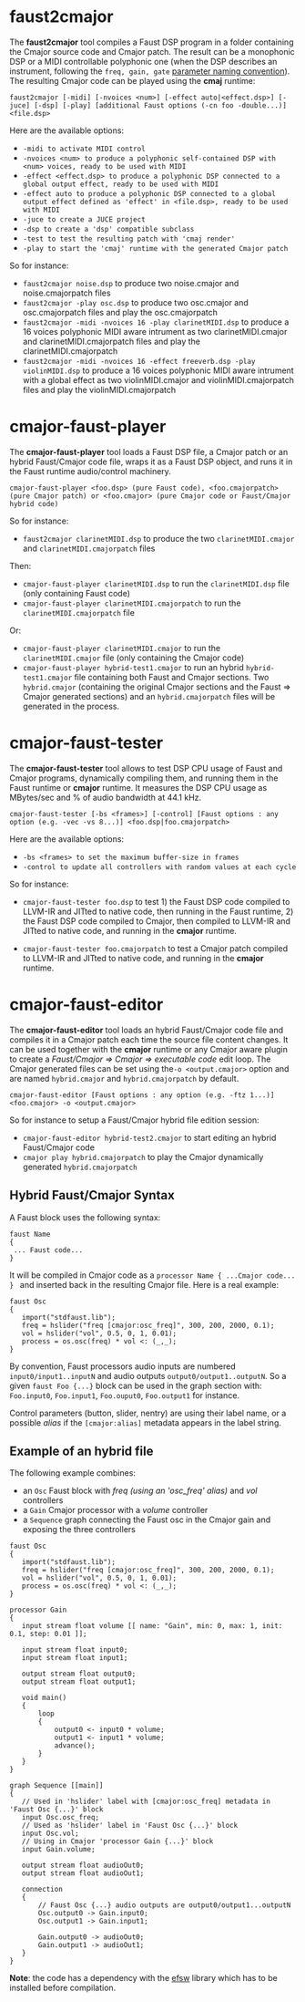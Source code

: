 # faust2cmajor

The **faust2cmajor** tool compiles a Faust DSP program in a folder containing the Cmajor source code and Cmajor patch. The result can be a monophonic DSP or a MIDI controllable polyphonic one (when the DSP describes an instrument, following the `freq, gain, gate` [parameter naming convention](https://faust.grame.fr/doc/manual/index.html#midi-polyphony-support)). The resulting Cmajor code can be played using the **cmaj** runtime:

`faust2cmajor [-midi] [-nvoices <num>] [-effect auto|<effect.dsp>] [-juce] [-dsp] [-play] [additional Faust options (-cn foo -double...)] <file.dsp>`

Here are the available options:

- `-midi to activate MIDI control`
- `-nvoices <num> to produce a polyphonic self-contained DSP with <num> voices, ready to be used with MIDI`
- `-effect <effect.dsp> to produce a polyphonic DSP connected to a global output effect, ready to be used with MIDI`
- `-effect auto to produce a polyphonic DSP connected to a global output effect defined as 'effect' in <file.dsp>, ready to be used with MIDI`
- `-juce to create a JUCE project`
- `-dsp to create a 'dsp' compatible subclass`
- `-test to test the resulting patch with 'cmaj render'`
- `-play to start the 'cmaj' runtime with the generated Cmajor patch`

So for instance:

- `faust2cmajor noise.dsp` to produce two noise.cmajor and noise.cmajorpatch files
- `faust2cmajor -play osc.dsp` to produce two osc.cmajor  and osc.cmajorpatch files and play the osc.cmajorpatch
- `faust2cmajor -midi -nvoices 16 -play clarinetMIDI.dsp` to produce a 16 voices polyphonic MIDI aware intrument as two clarinetMIDI.cmajor and clarinetMIDI.cmajorpatch files and play the clarinetMIDI.cmajorpatch
- `faust2cmajor -midi -nvoices 16 -effect freeverb.dsp -play violinMIDI.dsp` to produce a 16 voices polyphonic MIDI aware intrument with a global effect as two violinMIDI.cmajor and violinMIDI.cmajorpatch files and play the violinMIDI.cmajorpatch

# cmajor-faust-player 

The **cmajor-faust-player** tool loads a Faust DSP file, a Cmajor patch or an hybrid Faust/Cmajor code file, wraps it as a Faust DSP object, and runs it in the Faust runtime audio/control machinery. 

`cmajor-faust-player <foo.dsp> (pure Faust code), <foo.cmajorpatch> (pure Cmajor patch) or <foo.cmajor> (pure Cmajor code or Faust/Cmajor hybrid code)`

So for instance:

- `faust2cmajor clarinetMIDI.dsp` to produce the two `clarinetMIDI.cmajor` and `clarinetMIDI.cmajorpatch` files

Then:

- `cmajor-faust-player clarinetMIDI.dsp` to run the `clarinetMIDI.dsp` file (only containing Faust code)
- `cmajor-faust-player clarinetMIDI.cmajorpatch` to run the `clarinetMIDI.cmajorpatch` file

Or:

- `cmajor-faust-player clarinetMIDI.cmajor` to run the `clarinetMIDI.cmajor` file (only containing the Cmajor code)
- `cmajor-faust-player hybrid-test1.cmajor` to run an hybrid `hybrid-test1.cmajor` file containing both Faust and Cmajor sections. Two `hybrid.cmajor` (containing the original Cmajor sections and the Faust => Cmajor generated sections) and an `hybrid.cmajorpatch` files will be generated in the process.

# cmajor-faust-tester 

The **cmajor-faust-tester** tool allows to test DSP CPU usage of Faust and Cmajor programs, dynamically compiling them, and running them in the Faust runtime or **cmajor** runtime. It measures the DSP CPU usage as MBytes/sec and % of audio bandwidth at 44.1 kHz.

`cmajor-faust-tester [-bs <frames>] [-control] [Faust options : any option (e.g. -vec -vs 8...)] <foo.dsp|foo.cmajorpatch>`

Here are the available options:

- `-bs <frames> to set the maximum buffer-size in frames`
- `-control to update all controllers with random values at each cycle`

So for instance:

- `cmajor-faust-tester foo.dsp` to test 1) the Faust DSP code compiled to LLVM-IR and JITted to native code, then running in the Faust runtime, 2) the Faust DSP code compiled to Cmajor, then compiled to LLVM-IR and JITted to native code, and running in the **cmajor** runtime.

- `cmajor-faust-tester foo.cmajorpatch` to test a Cmajor patch compiled to LLVM-IR and JITted to native code, and running in the **cmajor** runtime.

# cmajor-faust-editor

The **cmajor-faust-editor** tool loads an hybrid Faust/Cmajor code file and compiles it in a Cmajor patch each time the source file content changes. It can be used together with the **cmajor** runtime or any Cmajor aware plugin to create a *Faust/Cmajor => Cmajor => executable code* edit loop. The Cmajor generated files can be set using the`-o <output.cmajor>` option and are named `hybrid.cmajor` and  `hybrid.cmajorpatch` by default.

`cmajor-faust-editor [Faust options : any option (e.g. -ftz 1...)] <foo.cmajor> -o <output.cmajor>`

So for instance to setup a Faust/Cmajor hybrid file edition session:

- `cmajor-faust-editor hybrid-test2.cmajor` to start editing an hybrid Faust/Cmajor code
- `cmajor play hybrid.cmajorpatch` to play the Cmajor dynamically generated `hybrid.cmajorpatch`

## Hybrid Faust/Cmajor Syntax

A Faust block uses the following syntax:

 ```
faust Name
{
  ... Faust code...
}
 ```

It will be compiled in Cmajor code as a `processor Name { ...Cmajor code... } ` and inserted back in the resulting Cmajor file. Here is a real example:

 ```
faust Osc
{
    import("stdfaust.lib");
    freq = hslider("freq [cmajor:osc_freq]", 300, 200, 2000, 0.1);
    vol = hslider("vol", 0.5, 0, 1, 0.01);
    process = os.osc(freq) * vol <: (_,_);  
}
 ```

 By convention, Faust processors audio inputs are numbered `input0/input1..inputN` and audio outputs  `output0/output1..outputN`. So a given `faust Foo {...}` block can be used in the graph section with: `Foo.input0`,  `Foo.input1`, `Foo.ouput0`,  `Foo.output1` for instance.

Control parameters (button, slider, nentry) are using their label name, or a possible *alias* if the `[cmajor:alias]` metadata appears in the label string.

## Example of an hybrid file

The following example combines:

- an `Osc` Faust block with *freq (using an 'osc_freq' alias)* and *vol* controllers
- a `Gain` Cmajor processor with a *volume* controller
- a `Sequence` graph connecting the Faust osc in the Cmajor gain and exposing the three controllers

 ```
faust Osc
{
    import("stdfaust.lib");
    freq = hslider("freq [cmajor:osc_freq]", 300, 200, 2000, 0.1);
    vol = hslider("vol", 0.5, 0, 1, 0.01);
    process = os.osc(freq) * vol <: (_,_);  
}

processor Gain
{
    input stream float volume [[ name: "Gain", min: 0, max: 1, init: 0.1, step: 0.01 ]]; 

    input stream float input0;
    input stream float input1;

    output stream float output0;
    output stream float output1;

    void main() 
    {
        loop
        {
            output0 <- input0 * volume;
            output1 <- input1 * volume;
            advance();
        }
    }
}

graph Sequence [[main]]
{
    // Used in 'hslider' label with [cmajor:osc_freq] metadata in 'Faust Osc {...}' block
    input Osc.osc_freq;
    // Used as 'hslider' label in 'Faust Osc {...}' block
    input Osc.vol;
    // Using in Cmajor 'processor Gain {...}' block
    input Gain.volume;

    output stream float audioOut0;
    output stream float audioOut1;

    connection 
    {
        // Faust Osc {...} audio outputs are output0/output1...outputN
        Osc.output0 -> Gain.input0;
        Osc.output1 -> Gain.input1;

        Gain.output0 -> audioOut0;
        Gain.output1 -> audioOut1;
    }
}
 ```
 
**Note**: the code has a dependency with the [efsw](https://github.com/havoc-io/efsw) library which has to be installed before compilation.

